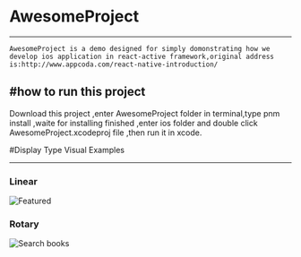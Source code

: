 # AwesomeProject
----
    AwesomeProject is a demo designed for simply domonstrating how we develop ios application in react-active framework,original address is:http://www.appcoda.com/react-native-introduction/

#how to run this project
--------------

   Download this project ,enter AwesomeProject folder in terminal,type pnm install ,waite for installing finished ,enter ios folder and double click AwesomeProject.xcodeproj file ,then run it in xcode.

#Display Type Visual Examples

----

### Linear
![Featured](http://www.appcoda.com/wp-content/uploads/2015/04/pic03.png)
### Rotary
![Search books](http://www.appcoda.com/wp-content/uploads/2015/04/pic13.png)
